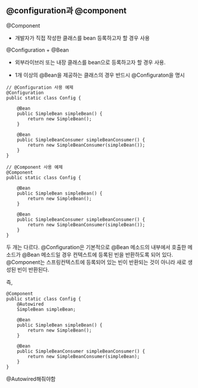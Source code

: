 ## @configuration과 @component

@Component

- 개발자가 직접 작성한 클래스를 bean 등록하고자 할 경우 사용

@Configuration + @Bean

- 외부라이브러 또는 내장 클래스를 bean으로 등록하고자 할 경우 사용.

- 1개 이상의 @Bean을 제공하는 클래스의 경우 반드시 @Configuraton을 명시

```
// @Configuration 사용 예제
@Configuration
public static class Config {

    @Bean
    public SimpleBean simpleBean() {
        return new SimpleBean();
    }

    @Bean
    public SimpleBeanConsumer simpleBeanConsumer() {
        return new SimpleBeanConsumer(simpleBean());
    }
}
```

```
// @Component 사용 예제
@Component
public static class Config {

    @Bean
    public SimpleBean simpleBean() {
        return new SimpleBean();
    }

    @Bean
    public SimpleBeanConsumer simpleBeanConsumer() {
        return new SimpleBeanConsumer(simpleBean());
    }
}
```

두 개는 다르다.
@Configuration은 기본적으로 @Bean 메소드의 내부에서 호출한 메소드가 @Bean 메소드일 경우 컨텍스트에 등록된 빈을 반환하도록 되어 있다.
@Component는 스프링컨텍스트에 등록되어 있는 빈이 반환되는 것이 아니라 새로 생성된 빈이 반환된다.

즉,

```
@Component
public static class Config {
    @Autowired
    SimpleBean simpleBean;

    @Bean
    public SimpleBean simpleBean() {
        return new SimpleBean();
    }

    @Bean
    public SimpleBeanConsumer simpleBeanConsumer() {
        return new SimpleBeanConsumer(simpleBean);
    }
}
```

@Autowired해줘야함

